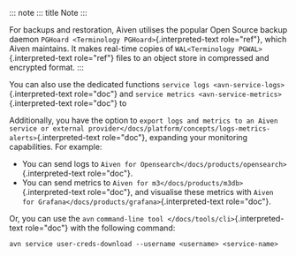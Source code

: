 ::: note
::: title
Note
:::

For backups and restoration, Aiven utilises the popular Open Source
backup daemon `PGHoard <Terminology PGHoard>`{.interpreted-text
role="ref"}, which Aiven maintains. It makes real-time copies of
`WAL<Terminology PGWAL>`{.interpreted-text role="ref"} files to an
object store in compressed and encrypted format.
:::

You can also use the dedicated functions
`service logs <avn-service-logs>`{.interpreted-text role="doc"} and
`service metrics <avn-service-metrics>`{.interpreted-text role="doc"} to

Additionally, you have the option to
`export logs and metrics to an Aiven service or external provider</docs/platform/concepts/logs-metrics-alerts>`{.interpreted-text
role="doc"}, expanding your monitoring capabilities. For example:

-   You can send logs to
    `Aiven for Opensearch</docs/products/opensearch>`{.interpreted-text
    role="doc"}.
-   You can send metrics to
    `Aiven for m3</docs/products/m3db>`{.interpreted-text role="doc"},
    and visualise these metrics with
    `Aiven for Grafana</docs/products/grafana>`{.interpreted-text
    role="doc"}.

Or, you can use the `avn`
`command-line tool </docs/tools/cli>`{.interpreted-text role="doc"} with
the following command:

    avn service user-creds-download --username <username> <service-name>
